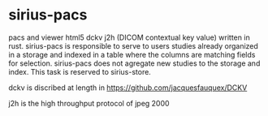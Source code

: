 # sirius-pacs

pacs and viewer html5 dckv j2h (DICOM contextual key value) written in rust. sirius-pacs is responsible to serve to users studies already organized in a storage and indexed in a table where the columns are matching fields for selection. sirius-pacs does not agregate new studies to the storage and index. This task is reserved to sirius-store.

dckv is discribed at length in https://github.com/jacquesfauquex/DCKV

j2h is the high throughput protocol of jpeg 2000
